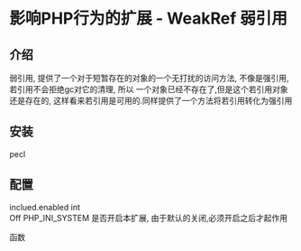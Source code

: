 # 影响PHP行为的扩展 - WeakRef 弱引用

## 介绍
弱引用, 提供了一个对于短暂存在的对象的一个无打扰的访问方法, 不像是强引用, 若引用不会拒绝gc对它的清理, 所以 一个对象已经不存在了,但是这个若引用对象还是存在的, 这样看来若引用是可用的.同样提供了一个方法将若引用转化为强引用


## 安装

pecl

## 配置

inclued.enabled int     
     Off
     PHP_INI_SYSTEM     是否开启本扩展, 由于默认的关闭,必须开启之后才起作用



函数
